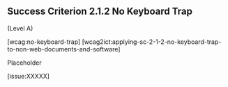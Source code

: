 ## Success Criterion 2.1.2 No Keyboard Trap

(Level A)

[wcag:no-keyboard-trap]
[wcag2ict:applying-sc-2-1-2-no-keyboard-trap-to-non-web-documents-and-software]

Placeholder

[issue:XXXXX]
